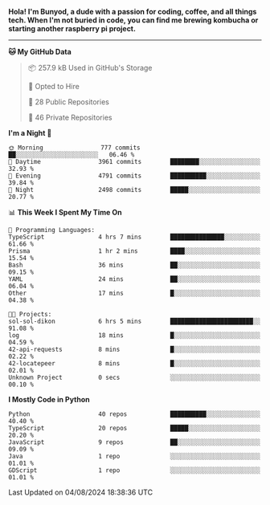 <p>
<b>Hola! I'm Bunyod, a dude with a passion for coding, coffee, and all things tech. When I'm not buried in code, you can find me brewing kombucha or starting another raspberry pi project.</b>
</p>

---

<!--START_SECTION:waka-->
**🐱 My GitHub Data** 

> 📦 257.9 kB Used in GitHub's Storage 
 > 
> 💼 Opted to Hire
 > 
> 📜 28 Public Repositories 
 > 
> 🔑 46 Private Repositories 
 > 
**I'm a Night 🦉** 

```text
🌞 Morning                777 commits         ██░░░░░░░░░░░░░░░░░░░░░░░   06.46 % 
🌆 Daytime                3961 commits        ████████░░░░░░░░░░░░░░░░░   32.93 % 
🌃 Evening                4791 commits        ██████████░░░░░░░░░░░░░░░   39.84 % 
🌙 Night                  2498 commits        █████░░░░░░░░░░░░░░░░░░░░   20.77 % 
```


📊 **This Week I Spent My Time On** 

```text
💬 Programming Languages: 
TypeScript               4 hrs 7 mins        ███████████████░░░░░░░░░░   61.66 % 
Prisma                   1 hr 2 mins         ████░░░░░░░░░░░░░░░░░░░░░   15.54 % 
Bash                     36 mins             ██░░░░░░░░░░░░░░░░░░░░░░░   09.15 % 
YAML                     24 mins             ██░░░░░░░░░░░░░░░░░░░░░░░   06.04 % 
Other                    17 mins             █░░░░░░░░░░░░░░░░░░░░░░░░   04.38 % 

🐱‍💻 Projects: 
sol-sol-dikon            6 hrs 5 mins        ███████████████████████░░   91.08 % 
log                      18 mins             █░░░░░░░░░░░░░░░░░░░░░░░░   04.59 % 
42-api-requests          8 mins              █░░░░░░░░░░░░░░░░░░░░░░░░   02.22 % 
42-locatepeer            8 mins              █░░░░░░░░░░░░░░░░░░░░░░░░   02.01 % 
Unknown Project          0 secs              ░░░░░░░░░░░░░░░░░░░░░░░░░   00.10 % 
```

**I Mostly Code in Python** 

```text
Python                   40 repos            ██████████░░░░░░░░░░░░░░░   40.40 % 
TypeScript               20 repos            █████░░░░░░░░░░░░░░░░░░░░   20.20 % 
JavaScript               9 repos             ██░░░░░░░░░░░░░░░░░░░░░░░   09.09 % 
Java                     1 repo              ░░░░░░░░░░░░░░░░░░░░░░░░░   01.01 % 
GDScript                 1 repo              ░░░░░░░░░░░░░░░░░░░░░░░░░   01.01 % 
```




 Last Updated on 04/08/2024 18:38:36 UTC
<!--END_SECTION:waka-->
